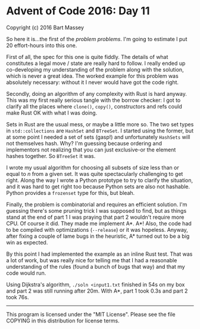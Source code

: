 # Advent of Code 2016: Day 11
Copyright (c) 2016 Bart Massey

So here it is...the first of the *problem problems*. I'm
going to estimate I put 20 effort-hours into this one.

First of all, the spec for this one is quite fiddly. The
details of what constitutes a legal move / state are really
hard to follow. I really ended up co-developing my
understanding of the problem along with the solution, which
is never a great idea. The worked example for this problem
was absolutely necessary: without it I never would have got
the code right.

Secondly, doing an algorithm of any complexity with Rust is
hard anyway. This was my first really serious tangle with
the borrow checker: I got to clarify all the places where
`clone()`, `copy()`, constructors and refs could make Rust
OK with what I was doing.

Sets in Rust are the usual mess, or maybe a little more
so. The two set types in `std::collections` are `HashSet`
and `BTreeSet`. I started using the former, but at some
point I needed a set of sets (gasp!) and unfortunately
`HashSets` will not themselves hash. Why? I'm guessing
because ordering and implementors not realizing that you can
just exclusive-or the element hashes together. So `BTreeSet`
it was.

I wrote my usual algorithm for choosing all subsets of size
less than or equal to *n* from a given set. It was quite
spectacularly challenging to get right. Along the way I
wrote a Python prototype to try to clarify the situation,
and it was hard to get right too because Python sets are
also not hashable. Python provides a `frozenset` type for
this, but bleah.

Finally, the problem is combinatorial and requires an
efficient solution. I'm guessing there's some pruning trick
I was supposed to find, but as things stand at the end of
part 1 I was praying that part 2 wouldn't require more
CPU. Of course it did. They made me implement A\*. A\*!
Also, the code had to be compiled with optimizations
(`--release`) or it was hopeless. Anyway, after fixing a
couple of lame bugs in the heuristic, A\* turned out to be a
big win as expected.

By this point I had implemented the example as an inline
Rust test. That was a lot of work, but was really nice for
telling me that I had a reasonable understanding of the
rules (found a bunch of bugs that way) and that my code
would run.

Using Dijkstra's algorithm, `./soln <input1.txt` finished in
54s on my box and part 2 was still running after 20m. With
A\*, part 1 took 0.3s and part 2 took 76s.

---

This program is licensed under the "MIT License".
Please see the file COPYING in this distribution
for license terms.
